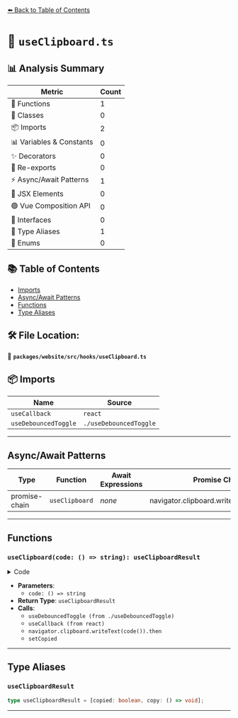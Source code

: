 [⬅️ Back to Table of Contents](../../../../index.md)

# 📄 `useClipboard.ts`

## 📊 Analysis Summary

| Metric | Count |
|--------|-------|
| 🔧 Functions | 1 |
| 🧱 Classes | 0 |
| 📦 Imports | 2 |
| 📊 Variables & Constants | 0 |
| ✨ Decorators | 0 |
| 🔄 Re-exports | 0 |
| ⚡ Async/Await Patterns | 1 |
| 💠 JSX Elements | 0 |
| 🟢 Vue Composition API | 0 |
| 📐 Interfaces | 0 |
| 📑 Type Aliases | 1 |
| 🎯 Enums | 0 |

## 📚 Table of Contents

- [Imports](#imports)
- [Async/Await Patterns](#asyncawait-patterns)
- [Functions](#functions)
- [Type Aliases](#type-aliases)

## 🛠️ File Location:
📂 **`packages/website/src/hooks/useClipboard.ts`**

## 📦 Imports

| Name | Source |
|------|--------|
| `useCallback` | `react` |
| `useDebouncedToggle` | `./useDebouncedToggle` |


---

## Async/Await Patterns

| Type | Function | Await Expressions | Promise Chains |
|------|----------|-------------------|----------------|
| promise-chain | `useClipboard` | *none* | navigator.clipboard.writeText(code()).then |


---

## Functions

### `useClipboard(code: () => string): useClipboardResult`

<details><summary>Code</summary>

```ts
export function useClipboard(code: () => string): useClipboardResult {
  const [copied, setCopied] = useDebouncedToggle(false);

  const copy = useCallback(
    () =>
      navigator.clipboard.writeText(code()).then(() => {
        setCopied(true);
      }),
    [setCopied, code],
  );

  return [copied, copy];
}
```
</details>

- **Parameters**:
  - `code: () => string`
- **Return Type**: `useClipboardResult`
- **Calls**:
  - `useDebouncedToggle (from ./useDebouncedToggle)`
  - `useCallback (from react)`
  - `navigator.clipboard.writeText(code()).then`
  - `setCopied`

---

## Type Aliases

### `useClipboardResult`

```ts
type useClipboardResult = [copied: boolean, copy: () => void];
```


---